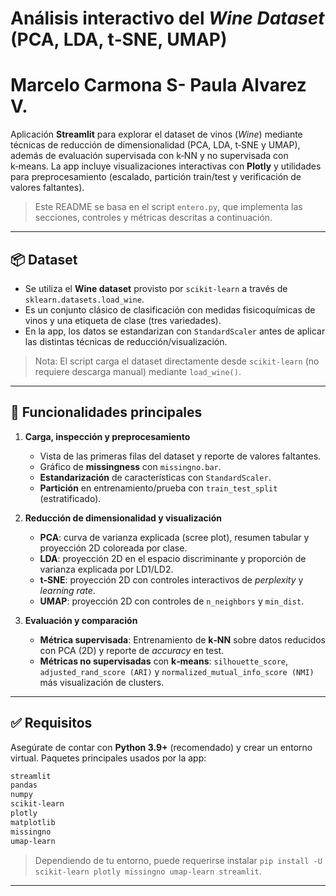 
# Análisis interactivo del *Wine Dataset* (PCA, LDA, t‑SNE, UMAP)
# Marcelo Carmona S- Paula Alvarez V.
Aplicación **Streamlit** para explorar el dataset de vinos (*Wine*) mediante técnicas de reducción de dimensionalidad (PCA, LDA, t‑SNE y UMAP), además de evaluación supervisada con k‑NN y no supervisada con k‑means. La app incluye visualizaciones interactivas con **Plotly** y utilidades para preprocesamiento (escalado, partición train/test y verificación de valores faltantes).

> Este README se basa en el script `entero.py`, que implementa las secciones, controles y métricas descritas a continuación. 

---

## 📦 Dataset
- Se utiliza el **Wine dataset** provisto por `scikit-learn` a través de `sklearn.datasets.load_wine`.
- Es un conjunto clásico de clasificación con medidas fisicoquímicas de vinos y una etiqueta de clase (tres variedades). 
- En la app, los datos se estandarizan con `StandardScaler` antes de aplicar las distintas técnicas de reducción/visualización.

> Nota: El script carga el dataset directamente desde `scikit-learn` (no requiere descarga manual) mediante `load_wine()`.

---

## 🧰 Funcionalidades principales
1. **Carga, inspección y preprocesamiento**
   - Vista de las primeras filas del dataset y reporte de valores faltantes.
   - Gráfico de **missingness** con `missingno.bar`.
   - **Estandarización** de características con `StandardScaler`.
   - **Partición** en entrenamiento/prueba con `train_test_split` (estratificado).

2. **Reducción de dimensionalidad y visualización**
   - **PCA**: curva de varianza explicada (scree plot), resumen tabular y proyección 2D coloreada por clase.
   - **LDA**: proyección 2D en el espacio discriminante y proporción de varianza explicada por LD1/LD2.
   - **t‑SNE**: proyección 2D con controles interactivos de *perplexity* y *learning rate*.
   - **UMAP**: proyección 2D con controles de `n_neighbors` y `min_dist`.

3. **Evaluación y comparación**
   - **Métrica supervisada**: Entrenamiento de **k‑NN** sobre datos reducidos con PCA (2D) y reporte de *accuracy* en test.
   - **Métricas no supervisadas** con **k‑means**: `silhouette_score`, `adjusted_rand_score (ARI)` y `normalized_mutual_info_score (NMI)` más visualización de clusters.

---

## ✅ Requisitos
Asegúrate de contar con **Python 3.9+** (recomendado) y crear un entorno virtual. Paquetes principales usados por la app:

```txt
streamlit
pandas
numpy
scikit-learn
plotly
matplotlib
missingno
umap-learn
```

> Dependiendo de tu entorno, puede requerirse instalar `pip install -U scikit-learn plotly missingno umap-learn streamlit`.

---

